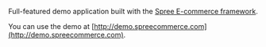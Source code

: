 Full-featured demo application built with the [Spree E-commerce framework](http://spreecommerce.com).

You can use the demo at [http://demo.spreecommerce.com](http://demo.spreecommerce.com).
